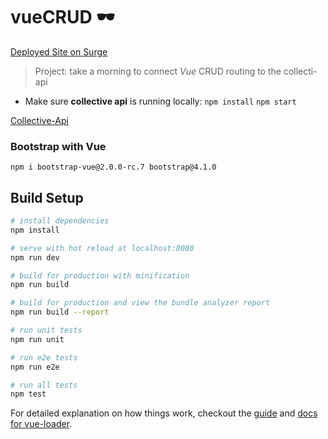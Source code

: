 # vueCRUD 🕶

[Deployed Site on Surge](http://vuecrud-fischer.surge.sh/#/posts-manager)

> Project: take a morning to connect *Vue* CRUD routing to the collecti-api

* Make sure __collective api__ is running locally: `npm install` `npm start`

[Collective-Api](https://github.com/gSchool/collective-api)

### Bootstrap with Vue
`npm i bootstrap-vue@2.0.0-rc.7 bootstrap@4.1.0`

## Build Setup

``` bash
# install dependencies
npm install

# serve with hot reload at localhost:8080
npm run dev

# build for production with minification
npm run build

# build for production and view the bundle analyzer report
npm run build --report

# run unit tests
npm run unit

# run e2e tests
npm run e2e

# run all tests
npm test
```

For detailed explanation on how things work, checkout the [guide](http://vuejs-templates.github.io/webpack/) and [docs for vue-loader](http://vuejs.github.io/vue-loader).
